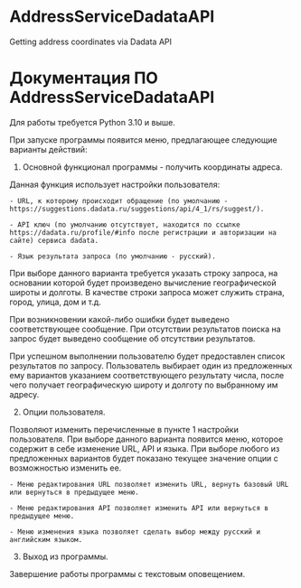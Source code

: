 # AddressServiceDadataAPI
Getting address coordinates via Dadata API

# Документация ПО AddressServiceDadataAPI

Для работы требуется Python 3.10 и выше.

При запуске программы появится меню, предлагающее следующие варианты действий:

1. Основной функционал программы - получить координаты адреса.

Данная функция использует настройки пользователя:

    - URL, к которому происходит обращение (по умолчанию - https://suggestions.dadata.ru/suggestions/api/4_1/rs/suggest/).

    - API ключ (по умолчанию отсутствует, находится по ссылке https://dadata.ru/profile/#info после регистрации и авторизации на сайте) сервиса dadata.

    - Язык результата запроса (по умолчанию - русский).

При выборе данного варианта требуется указать строку запроса, на основании которой будет произведено вычисление географической широты и долготы. В качестве строки запроса может служить страна, город, улица, дом и т.д.

При возникновении какой-либо ошибки будет выведено соответствующее сообщение.
При отсутствии результатов поиска на запрос будет выведено сообщение об отсутствии результатов.

При успешном выполнении пользователю будет предоставлен список результатов по запросу. Пользователь выбирает один из предложенных ему вариантов указанием соответствующего результату числа,
после чего получает географическую широту и долготу по выбранному им адресу.

2. Опции пользователя.

Позволяют изменить перечисленные в пункте 1 настройки пользователя.
При выборе данного варианта появится меню, которое содержит в себе изменение URL, API и языка.
При выборе любого из предложенных вариантов будет показано текущее значение опции с возможностью изменить ее.

    - Меню редактирования URL позволяет изменить URL, вернуть базовый URL или вернуться в предыдущее меню.
    
    - Меню редактирования API позволяет изменить API или вернуться в предыдущее меню.
    
    - Меню изменения языка позволяет сделать выбор между русский и английским языком.

3. Выход из программы.

Завершение работы программы с текстовым оповещением.
